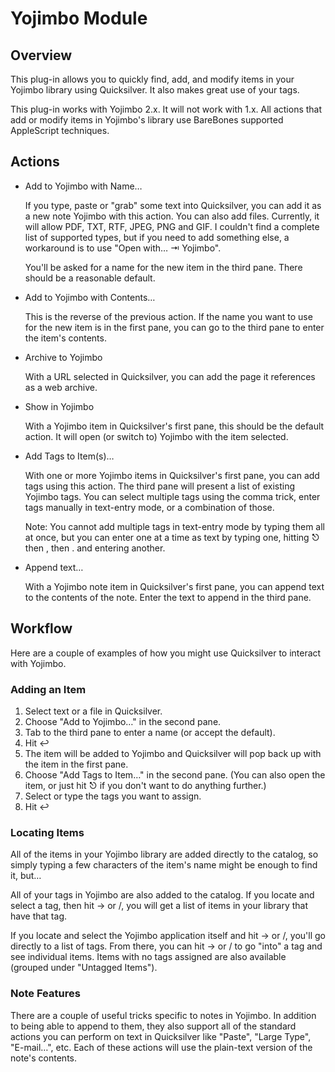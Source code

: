 <!--
This is the source for the extendedDescription in the Info.plist.
Documentation should be updated here, then converted to HTML and pasted into the plist file.
-->

# Yojimbo Module #

## Overview ##

This plug-in allows you to quickly find, add, and modify items in your Yojimbo library using Quicksilver. It also makes great use of your tags.

This plug-in works with Yojimbo 2.x. It will not work with 1.x. All actions that add or modify items in Yojimbo's library use BareBones supported AppleScript techniques.

## Actions ##

* Add to Yojimbo with Name…
  
  If you type, paste or "grab" some text into Quicksilver, you can add it as a new note Yojimbo with this action. You can also add files. Currently, it will allow PDF, TXT, RTF, JPEG, PNG and GIF. I couldn't find a complete list of supported types, but if you need to add something else, a workaround is to use "Open with… ⇥ Yojimbo".
  
  You'll be asked for a name for the new item in the third pane. There should be a reasonable default.

* Add to Yojimbo with Contents…
  
  This is the reverse of the previous action. If the name you want to use for the new item is in the first pane, you can go to the third pane to enter the item's contents.

* Archive to Yojimbo
  
  With a URL selected in Quicksilver, you can add the page it references as a web archive.

* Show in Yojimbo
  
  With a Yojimbo item in Quicksilver's first pane, this should be the default action. It will open (or switch to) Yojimbo with the item selected.

* Add Tags to Item(s)…
  
  With one or more Yojimbo items in Quicksilver's first pane, you can add tags using this action. The third pane will present a list of existing Yojimbo tags. You can select multiple tags using the comma trick, enter tags manually in text-entry mode, or a combination of those.
  
  Note: You cannot add multiple tags in text-entry mode by typing them all at once, but you can enter one at a time as text by typing one, hitting ⎋ then , then . and entering another.

* Append text…
  
  With a Yojimbo note item in Quicksilver's first pane, you can append text to the contents of the note. Enter the text to append in the third pane.

## Workflow ##

Here are a couple of examples of how you might use Quicksilver to interact with Yojimbo.

### Adding an Item ###

1. Select text or a file in Quicksilver.
2. Choose "Add to Yojimbo…" in the second pane.
3. Tab to the third pane to enter a name (or accept the default).
4. Hit ↩
5. The item will be added to Yojimbo and Quicksilver will pop back up with the item in the first pane.
6. Choose "Add Tags to Item…" in the second pane. (You can also open the item, or just hit ⎋ if you don't want to do anything further.)
7. Select or type the tags you want to assign.
8. Hit ↩

### Locating Items ###

All of the items in your Yojimbo library are added directly to the catalog, so simply typing a few characters of the item's name might be enough to find it, but…

All of your tags in Yojimbo are also added to the catalog. If you locate and select a tag, then hit → or /, you will get a list of items in your library that have that tag.

If you locate and select the Yojimbo application itself and hit → or /, you'll go directly to a list of tags. From there, you can hit → or / to go "into" a tag and see individual items. Items with no tags assigned are also available (grouped under "Untagged Items").

### Note Features ###

There are a couple of useful tricks specific to notes in Yojimbo. In addition to being able to append to them, they also support all of the standard actions you can perform on text in Quicksilver like "Paste", "Large Type", "E-mail…", etc. Each of these actions will use the plain-text version of the note's contents.
